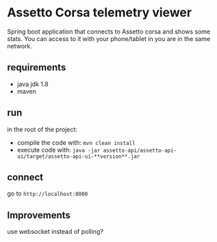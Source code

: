 # Assetto Corsa telemetry viewer

Spring boot application that connects to Assetto corsa and shows some stats.
You can access to it with your phone/tablet in you are in the same network.

## requirements
- java jdk 1.8
- maven

## run
in the root of the project:

- compile the code with: ``mvn clean install``
- execute code with: ``java -jar assetto-api/assetto-api-ui/target/assetto-api-ui-**version**.jar``

## connect
go to ``http://localhost:8080``

## Improvements
use websocket instead of polling?

